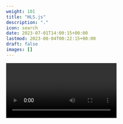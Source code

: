 ```yaml
---
weight: 101
title: "HLS.js"
description: "."
icon: search
date: 2023-07-01T14:09:15+00:00
lastmod: 2023-08-04T00:22:15+00:00
draft: false
images: []
---
```


<div>
  <script src="https://cdn.jsdelivr.net/npm/hls.js@1"></script>
  <video controls id="video"></video>
  <script>
    var video = document.getElementById('video');
    var videoSrc = 'https://test-streams.mux.dev/x36xhzz/x36xhzz.m3u8';
    if (Hls.isSupported()) {
      var hls = new Hls();
      hls.loadSource(videoSrc);
      hls.attachMedia(video);
    }
    // HLS.js is not supported on platforms that do not have Media Source
    // Extensions (MSE) enabled.
    //
    // When the browser has built-in HLS support (check using `canPlayType`),
    // we can provide an HLS manifest (i.e. .m3u8 URL) directly to the video
    // element through the `src` property. This is using the built-in support
    // of the plain video element, without using HLS.js.
    //
    // Note: it would be more normal to wait on the 'canplay' event below however
    // on Safari (where you are most likely to find built-in HLS support) the
    // video.src URL must be on the user-driven white-list before a 'canplay'
    // event will be emitted; the last video event that can be reliably
    // listened-for when the URL is not on the white-list is 'loadedmetadata'.
    else if (video.canPlayType('application/vnd.apple.mpegurl')) {
      video.src = videoSrc;
    }
  </script>
</div>
